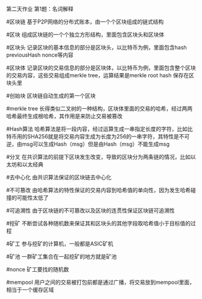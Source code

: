   第二天作业
  第1题：名词解释

 #区块链
  基于P2P网络的分布式账本，由一个个区块组成的链式结构

 #区块
  组成区块链的一个个独立方形结构，里面包含区块头和区块体

 #区块头
 记录区块的基本信息的部分是区块头，以比特币为例，里面包含hash previousHash nonce等内容

 #区块体
 记录区块的交易信息的部分是区块体，以比特币为例，里面包含整个区块的交易内容，这些交易组成merkle tree，运算结果是merkle root hash 保存在区块头里

 #创始块
 区块链自动生成的第一个区块

 #merkle tree
 长得类似二叉树的一种结构，区块体里面的交易的哈希，经过两两哈希最终生成根哈希，其作用是来防止交易被篡改

 #Hash算法
 哈希算法是将一段内容，经过运算生成一串指定长度的字符，比如比特币用的SHA256就是将交易内容生成为长度为256的一串字符，其特性是不可逆，由msg可以生成Hash（msg）但是由Hash（msg）不能生成msg

 #分叉
 在共识算法的前提下区块发生改变，导致的区块分为两条链的情况，比如以太坊和以太经典
  
 #去中心化
 由共识算法保证的区块链去中心化

 #不可篡改
 由哈希算法的特性保证的交易内容到哈希值的单向性，因为发生哈希碰撞的可能性太低了

 #可追溯性
 由于区块链的不可篡改以及区块的连贯性保证区块链可追溯性

 #挖矿
 不断尝试各种随机数来保证其和区块头的其他字段取哈希值小于目标值的过程

 #矿工
 参与挖矿的计算机，一般都是ASIC矿机

 #矿池
 一群矿工集合在一起挖矿的地方就是矿池

 #nonce
 矿工要找的随机数

 #mempool
 用户之间的交易被打包前都是通过广播，将交易放到mempool里面，相当于一个缓存区域